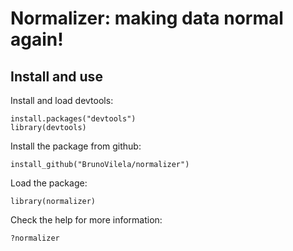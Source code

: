 # Normalizer: making data normal again!

## Install and use

Install and load devtools:
```
install.packages("devtools")
library(devtools)
```
Install the package from github:
```
install_github("BrunoVilela/normalizer")
```
Load the package:
```
library(normalizer)
```
Check the help for more information:
```
?normalizer
```

